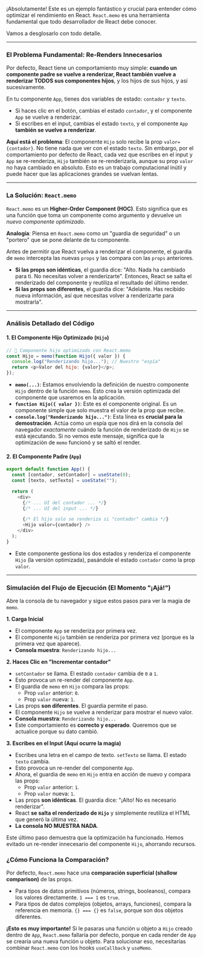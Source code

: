 ¡Absolutamente! Este es un ejemplo fantástico y crucial para entender cómo optimizar el rendimiento en React. `React.memo` es una herramienta fundamental que todo desarrollador de React debe conocer.

Vamos a desglosarlo con todo detalle.

---

### El Problema Fundamental: Re-Renders Innecesarios

Por defecto, React tiene un comportamiento muy simple: **cuando un componente padre se vuelve a renderizar, React también vuelve a renderizar TODOS sus componentes hijos**, y los hijos de sus hijos, y así sucesivamente.

En tu componente `App`, tienes dos variables de estado: `contador` y `texto`.

*   Si haces clic en el botón, cambias el estado `contador`, y el componente `App` se vuelve a renderizar.
*   Si escribes en el input, cambias el estado `texto`, y el componente `App` **también se vuelve a renderizar**.

**Aquí está el problema**: El componente `Hijo` solo recibe la prop `valor={contador}`. No tiene nada que ver con el estado `texto`. Sin embargo, por el comportamiento por defecto de React, cada vez que escribes en el input y `App` se re-renderiza, `Hijo` también se re-renderizaría, aunque su prop `valor` no haya cambiado en absoluto. Esto es un trabajo computacional inútil y puede hacer que las aplicaciones grandes se vuelvan lentas.

---

### La Solución: `React.memo`

`React.memo` es un **Higher-Order Component (HOC)**. Esto significa que es una función que toma un componente como argumento y devuelve un *nuevo componente optimizado*.

**Analogía**: Piensa en `React.memo` como un "guardia de seguridad" o un "portero" que se pone delante de tu componente.

Antes de permitir que React vuelva a renderizar el componente, el guardia de `memo` intercepta las nuevas `props` y las compara con las `props` anteriores.

*   **Si las props son idénticas**, el guardia dice: "Alto. Nada ha cambiado para ti. No necesitas volver a renderizarte". Entonces, React se salta el renderizado del componente y reutiliza el resultado del último render.
*   **Si las props son diferentes**, el guardia dice: "Adelante. Has recibido nueva información, así que necesitas volver a renderizarte para mostrarla".

---

### Análisis Detallado del Código

#### 1. El Componente Hijo Optimizado (`Hijo`)

```javascript
// 🔹 Componente hijo optimizado con React.memo
const Hijo = memo(function Hijo({ valor }) {
  console.log("Renderizando hijo..."); // Nuestro "espía"
  return <p>Valor del hijo: {valor}</p>;
});
```

*   **`memo(...)`**: Estamos envolviendo la definición de nuestro componente `Hijo` dentro de la función `memo`. Esto crea la versión optimizada del componente que usaremos en la aplicación.
*   **`function Hijo({ valor })`**: Este es el componente original. Es un componente simple que solo muestra el valor de la prop que recibe.
*   **`console.log("Renderizando hijo...")`**: Esta línea es **crucial para la demostración**. Actúa como un espía que nos dirá en la consola del navegador *exactamente* cuándo la función de renderizado de `Hijo` se está ejecutando. Si no vemos este mensaje, significa que la optimización de `memo` funcionó y se saltó el render.

#### 2. El Componente Padre (`App`)

```javascript
export default function App() {
  const [contador, setContador] = useState(0);
  const [texto, setTexto] = useState("");

  return (
    <div>
      {/* ... UI del contador ... */}
      {/* ... UI del input ... */}

      {/* El hijo solo se renderiza si "contador" cambia */}
      <Hijo valor={contador} />
    </div>
  );
}
```

*   Este componente gestiona los dos estados y renderiza el componente `Hijo` (la versión optimizada), pasándole el estado `contador` como la prop `valor`.

---

### Simulación del Flujo de Ejecución (El Momento "¡Ajá!")

Abre la consola de tu navegador y sigue estos pasos para ver la magia de `memo`.

**1. Carga Inicial**

*   El componente `App` se renderiza por primera vez.
*   El componente `Hijo` también se renderiza por primera vez (porque es la primera vez que aparece).
*   **Consola muestra**: `Renderizando hijo...`

**2. Haces Clic en "Incrementar contador"**

*   `setContador` se llama. El estado `contador` cambia de `0` a `1`.
*   Esto provoca un re-render del componente `App`.
*   El guardia de `memo` en `Hijo` compara las props:
    *   Prop `valor` anterior: `0`.
    *   Prop `valor` nueva: `1`.
*   Las props **son diferentes**. El guardia permite el paso.
*   El componente `Hijo` se vuelve a renderizar para mostrar el nuevo valor.
*   **Consola muestra**: `Renderizando hijo...`
*   Este comportamiento es **correcto y esperado**. Queremos que se actualice porque su dato cambió.

**3. Escribes en el Input (Aquí ocurre la magia)**

*   Escribes una letra en el campo de texto. `setTexto` se llama. El estado `texto` cambia.
*   Esto provoca un re-render del componente `App`.
*   Ahora, el guardia de `memo` en `Hijo` entra en acción de nuevo y compara las props:
    *   Prop `valor` anterior: `1`.
    *   Prop `valor` nueva: `1`.
*   Las props **son idénticas**. El guardia dice: "¡Alto! No es necesario renderizar".
*   React **se salta el renderizado de `Hijo`** y simplemente reutiliza el HTML que generó la última vez.
*   **La consola NO MUESTRA NADA**.

Este último paso demuestra que la optimización ha funcionado. Hemos evitado un re-render innecesario del componente `Hijo`, ahorrando recursos.

### ¿Cómo Funciona la Comparación?

Por defecto, `React.memo` hace una **comparación superficial (shallow comparison)** de las props.

*   Para tipos de datos primitivos (números, strings, booleanos), compara los valores directamente. `1 === 1` es `true`.
*   Para tipos de datos complejos (objetos, arrays, funciones), compara la referencia en memoria. `{} === {}` es `false`, porque son dos objetos diferentes.

**¡Esto es muy importante!** Si le pasaras una función u objeto a `Hijo` creado dentro de `App`, `React.memo` fallaría por defecto, porque en cada render de `App` se crearía una nueva función u objeto. Para solucionar eso, necesitarías combinar `React.memo` con los hooks `useCallback` y `useMemo`.